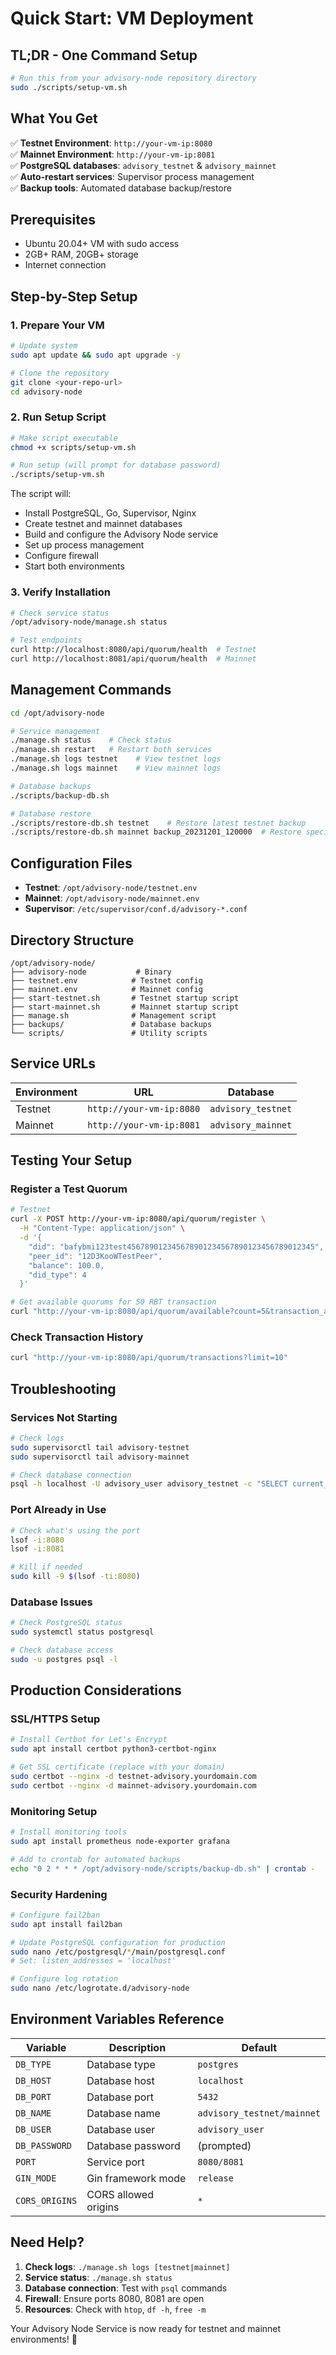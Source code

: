 # Quick Start: VM Deployment

## TL;DR - One Command Setup

```bash
# Run this from your advisory-node repository directory
sudo ./scripts/setup-vm.sh
```

## What You Get

✅ **Testnet Environment**: `http://your-vm-ip:8080`  
✅ **Mainnet Environment**: `http://your-vm-ip:8081`  
✅ **PostgreSQL databases**: `advisory_testnet` & `advisory_mainnet`  
✅ **Auto-restart services**: Supervisor process management  
✅ **Backup tools**: Automated database backup/restore  

## Prerequisites

- Ubuntu 20.04+ VM with sudo access
- 2GB+ RAM, 20GB+ storage
- Internet connection

## Step-by-Step Setup

### 1. Prepare Your VM

```bash
# Update system
sudo apt update && sudo apt upgrade -y

# Clone the repository
git clone <your-repo-url>
cd advisory-node
```

### 2. Run Setup Script

```bash
# Make script executable
chmod +x scripts/setup-vm.sh

# Run setup (will prompt for database password)
./scripts/setup-vm.sh
```

The script will:
- Install PostgreSQL, Go, Supervisor, Nginx
- Create testnet and mainnet databases
- Build and configure the Advisory Node service
- Set up process management
- Configure firewall
- Start both environments

### 3. Verify Installation

```bash
# Check service status
/opt/advisory-node/manage.sh status

# Test endpoints
curl http://localhost:8080/api/quorum/health  # Testnet
curl http://localhost:8081/api/quorum/health  # Mainnet
```

## Management Commands

```bash
cd /opt/advisory-node

# Service management
./manage.sh status    # Check status
./manage.sh restart   # Restart both services
./manage.sh logs testnet    # View testnet logs
./manage.sh logs mainnet    # View mainnet logs

# Database backups
./scripts/backup-db.sh

# Database restore
./scripts/restore-db.sh testnet    # Restore latest testnet backup
./scripts/restore-db.sh mainnet backup_20231201_120000  # Restore specific backup
```

## Configuration Files

- **Testnet**: `/opt/advisory-node/testnet.env`
- **Mainnet**: `/opt/advisory-node/mainnet.env`
- **Supervisor**: `/etc/supervisor/conf.d/advisory-*.conf`

## Directory Structure

```
/opt/advisory-node/
├── advisory-node           # Binary
├── testnet.env            # Testnet config
├── mainnet.env            # Mainnet config
├── start-testnet.sh       # Testnet startup script
├── start-mainnet.sh       # Mainnet startup script
├── manage.sh              # Management script
├── backups/               # Database backups
└── scripts/               # Utility scripts
```

## Service URLs

| Environment | URL | Database |
|-------------|-----|----------|
| Testnet | `http://your-vm-ip:8080` | `advisory_testnet` |
| Mainnet | `http://your-vm-ip:8081` | `advisory_mainnet` |

## Testing Your Setup

### Register a Test Quorum

```bash
# Testnet
curl -X POST http://your-vm-ip:8080/api/quorum/register \
  -H "Content-Type: application/json" \
  -d '{
    "did": "bafybmi123test456789012345678901234567890123456789012345",
    "peer_id": "12D3KooWTestPeer",
    "balance": 100.0,
    "did_type": 4
  }'

# Get available quorums for 50 RBT transaction
curl "http://your-vm-ip:8080/api/quorum/available?count=5&transaction_amount=50"
```

### Check Transaction History

```bash
curl "http://your-vm-ip:8080/api/quorum/transactions?limit=10"
```

## Troubleshooting

### Services Not Starting

```bash
# Check logs
sudo supervisorctl tail advisory-testnet
sudo supervisorctl tail advisory-mainnet

# Check database connection
psql -h localhost -U advisory_user advisory_testnet -c "SELECT current_database();"
```

### Port Already in Use

```bash
# Check what's using the port
lsof -i:8080
lsof -i:8081

# Kill if needed
sudo kill -9 $(lsof -ti:8080)
```

### Database Issues

```bash
# Check PostgreSQL status
sudo systemctl status postgresql

# Check database access
sudo -u postgres psql -l
```

## Production Considerations

### SSL/HTTPS Setup

```bash
# Install Certbot for Let's Encrypt
sudo apt install certbot python3-certbot-nginx

# Get SSL certificate (replace with your domain)
sudo certbot --nginx -d testnet-advisory.yourdomain.com
sudo certbot --nginx -d mainnet-advisory.yourdomain.com
```

### Monitoring Setup

```bash
# Install monitoring tools
sudo apt install prometheus node-exporter grafana

# Add to crontab for automated backups
echo "0 2 * * * /opt/advisory-node/scripts/backup-db.sh" | crontab -
```

### Security Hardening

```bash
# Configure fail2ban
sudo apt install fail2ban

# Update PostgreSQL configuration for production
sudo nano /etc/postgresql/*/main/postgresql.conf
# Set: listen_addresses = 'localhost'

# Configure log rotation
sudo nano /etc/logrotate.d/advisory-node
```

## Environment Variables Reference

| Variable | Description | Default |
|----------|-------------|---------|
| `DB_TYPE` | Database type | `postgres` |
| `DB_HOST` | Database host | `localhost` |
| `DB_PORT` | Database port | `5432` |
| `DB_NAME` | Database name | `advisory_testnet/mainnet` |
| `DB_USER` | Database user | `advisory_user` |
| `DB_PASSWORD` | Database password | (prompted) |
| `PORT` | Service port | `8080/8081` |
| `GIN_MODE` | Gin framework mode | `release` |
| `CORS_ORIGINS` | CORS allowed origins | `*` |

## Need Help?

1. **Check logs**: `./manage.sh logs [testnet|mainnet]`
2. **Service status**: `./manage.sh status`
3. **Database connection**: Test with `psql` commands
4. **Firewall**: Ensure ports 8080, 8081 are open
5. **Resources**: Check with `htop`, `df -h`, `free -m`

Your Advisory Node Service is now ready for testnet and mainnet environments! 🚀
